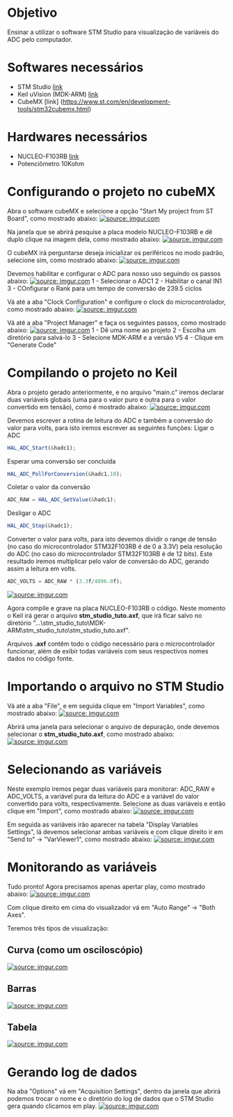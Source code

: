 # Objetivo
 Ensinar a utilizar o software STM Studio para visualização de variáveis do ADC pelo computador. 

# Softwares necessários
* STM Studio [link](https://www.st.com/en/development-tools/stm-studio-stm32.html)
* Keil uVision (MDK-ARM) [link](https://www.keil.com/download/product/)
* CubeMX [link] (https://www.st.com/en/development-tools/stm32cubemx.html)

# Hardwares necessários
* NUCLEO-F103RB [link](https://os.mbed.com/platforms/ST-Nucleo-F103RB/)
* Potenciômetro 10Kohm

# Configurando o projeto no cubeMX
Abra o software cubeMX e selecione a opção "Start My project from ST Board", como mostrado abaixo:
<a href="https://imgur.com/7hcIMcG"><img src="https://imgur.com/7hcIMcG.png" title="source: imgur.com" /></a>

Na janela que se abrirá pesquise a placa modelo NUCLEO-F103RB e dê duplo clique na imagem dela, como mostrado abaixo:
<a href="https://imgur.com/bX7RXBA"><img src="https://imgur.com/bX7RXBA.png" title="source: imgur.com" /></a>

O cubeMX irá perguntarse deseja inicializar os periféricos no modo padrão, selecione sim, como mostrado abaixo:
<a href="https://imgur.com/64geHho"><img src="https://imgur.com/64geHho.png" title="source: imgur.com" /></a>

Devemos habilitar e configurar o ADC para nosso uso seguindo os passos abaixo:
<a href="https://imgur.com/GMKstvk"><img src="https://imgur.com/GMKstvk.png" title="source: imgur.com" /></a>
1 - Selecionar o ADC1
2 - Habilitar o canal IN1
3 - COnfigurar o Rank para um tempo de conversão de 239.5 ciclos

Vá até a aba "Clock Configuration" e configure o clock do microcontrolador, como mostrado abaixo:
<a href="https://imgur.com/1tEPp2f"><img src="https://imgur.com/1tEPp2f.png" title="source: imgur.com" /></a>

Vá até a aba "Project Manager" e faça os seguintes passos, como mostrado abaixo:
<a href="https://imgur.com/q5dmLkt"><img src="https://imgur.com/q5dmLkt.png" title="source: imgur.com" /></a>
1 - Dê uma nome ao projeto
2 - Escolha um diretório para salvá-lo
3 - Selecione MDK-ARM e a versão V5
4 - Clique em "Generate Code"

# Compilando o projeto no Keil
Abra o projeto gerado anteriormente, e no arquivo "main.c" iremos declarar duas variáveis globais (uma para o valor puro e outra para o valor convertido em tensão), como é mostrado abaixo:
<a href="https://imgur.com/FlGD241"><img src="https://imgur.com/FlGD241.png" title="source: imgur.com" /></a>

Devemos escrever a rotina de leitura do ADC e também a conversão do valor para volts, para isto iremos escrever as seguintes funções:
Ligar o ADC
```javascript
HAL_ADC_Start(&hadc1);
```
Esperar uma conversão ser concluída
```javascript
HAL_ADC_PollForConversion(&hadc1,10);
```
Coletar o valor da conversão
```javascript
ADC_RAW = HAL_ADC_GetValue(&hadc1);
```
Desligar o ADC
```javascript
HAL_ADC_Stop(&hadc1);	
```
Converter o valor para volts, para isto devemos dividir o range de tensão (no caso do microcontrolador STM32F103RB é de 0 a 3.3V) pela resolução do ADC (no caso do microcontrolador STM32F103RB é de 12 bits). Este resultado iremos multiplicar pelo valor de conversão do ADC, gerando assim a leitura em volts.
```javascript
ADC_VOLTS = ADC_RAW * (3.3f/4096.0f);
```
<a href="https://imgur.com/qnlZwC2"><img src="https://imgur.com/qnlZwC2.png" title="source: imgur.com" /></a>

Agora compile e grave na placa NUCLEO-F103RB o código.
Neste momento o Keil irá gerar o arquivo **stm_studio_tuto.axf**, que irá ficar salvo no diretório "...\stm_studio_tuto\MDK-ARM\stm_studio_tuto\stm_studio_tuto.axf".

Arquivos **.axf** contêm todo o código necessário para o microcontrolador funcionar, além de exibir todas variáveis com seus respectivos nomes dados no código fonte.

# Importando o arquivo no STM Studio
 Vá até a aba "File", e em seguida clique em "Import Variables", como mostrado abaixo: 
<a href="https://imgur.com/B19rnaD"><img src="https://imgur.com/B19rnaD.png" title="source: imgur.com" /></a>

 Abrirá uma janela para selecionar o arquivo de depuração, onde devemos selecionar o **stm_studio_tuto.axf**, como mostrado abaixo:
<a href="https://imgur.com/0WFCG8L"><img src="https://imgur.com/0WFCG8L.png" title="source: imgur.com" /></a>
  
# Selecionando as variáveis
 Neste exemplo iremos pegar duas variáveis para monitorar: ADC_RAW e ADC_VOLTS, a variável pura da leitura do ADC e a variável do valor convertido para volts, respectivamente.
Selecione as duas variáveis e então clique em "Import", como mostrado abaixo:
<a href="https://imgur.com/VV71nVx"><img src="https://imgur.com/VV71nVx.png" title="source: imgur.com" /></a>

 Em seguida as variáveis irão aparecer na tabela "Display Variables Settings", lá devemos selecionar ambas variáveis e com clique direito ir em "Send to" -> "VarViewer1", como mostrado abaixo:
<a href="https://imgur.com/OsMK6UU"><img src="https://imgur.com/OsMK6UU.png" title="source: imgur.com" /></a>

# Monitorando as variáveis
 Tudo pronto! Agora precisamos apenas apertar play, como mostrado abaixo:
<a href="https://imgur.com/EDfLlcU"><img src="https://imgur.com/EDfLlcU.png" title="source: imgur.com" /></a>

 Com clique direito em cima do visualizador vá em "Auto Range" -> "Both Axes".

 Teremos três tipos de visualização: 

## Curva (como um osciloscópio)
<a href="https://imgur.com/1Ihc1ne"><img src="https://imgur.com/1Ihc1ne.png" title="source: imgur.com" /></a>

## Barras
<a href="https://imgur.com/qfV8O6W"><img src="https://imgur.com/qfV8O6W.png" title="source: imgur.com" /></a>

## Tabela
<a href="https://imgur.com/ee4UpNF"><img src="https://imgur.com/ee4UpNF.png" title="source: imgur.com" /></a>

# Gerando log de dados
 Na aba "Options" vá em "Acquisition Settings", dentro da janela que abrirá podemos trocar o nome e o diretório do log de dados que o STM Studio gera quando clicamos em play.
<a href="https://imgur.com/vqMRc8q"><img src="https://imgur.com/vqMRc8q.png" title="source: imgur.com" /></a>
